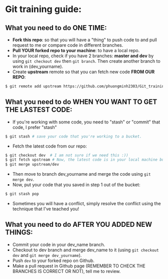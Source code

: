 # Git training guide:

## What you need to do ONE TIME:
- **Fork this repo**: so that you will have a "thing" to push code to and pull request to me or compare code in different branches.
- **Pull YOUR forked repo to your machine**: to have a local repo.
- In your local repo, check if you have 2 branches: **master and dev** by using ```git checkout dev``` then ```git branch```. Then create another branch to work in (dev_yourname).
- Create **upstream** remote so that you can fetch new code **FROM OUR REPO**:
```sh
$ git remote add upstream https://github.com/phuongminh2303/Git_training.git
```

## What you need to do WHEN YOU WANT TO GET THE LASTEST CODE:
- If you're working with some code, you need to "stash" or "commit" that code, I prefer "stash"
```sh
$ git stash # save your code that you're working to a bucket.
```
- Fetch the latest code from our repo:
```sh
$ git checkout dev  # I am not sure if we need this :))
$ git fetch upstream # Now, the latest code is in your local machine but you need to merge it into dev branch
$ git merge upstream/dev
```
- Then move to branch dev_yourname and merge the code using ```git merge dev```.
- Now, put your code that you saved in step 1 out of the bucket:
```sh
$ git stash pop
```
- Sometimes you will have a conflict, simply resolve the conflict using the technique that I've teached you!

## What you need to do AFTER YOU ADDED NEW THINGS:
- Commit your code in your dev_name branch.
- Checkout to dev branch and merge dev_name to it (using ```git checkout dev``` and ```git merge dev_yourname```).
- Push ```dev``` to your forked repo on Github.
- Make a pull request in Github page (REMEMBER TO CHECK THE BRANCHES IS CORRECT OR NOT), tell me to review.
